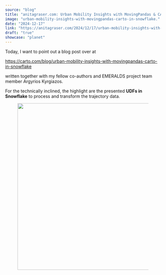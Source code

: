 ```yaml
---
source: "blog"
title: "anitagraser.com: Urban Mobility Insights with MovingPandas & CARTO in Snowflake"
image: "urban-mobility-insights-with-movingpandas-carto-in-snowflake."
date: "2024-12-17"
link: "https://anitagraser.com/2024/12/17/urban-mobility-insights-with-movingpandas-carto-in-snowflake/"
draft: "true"
showcase: "planet"
---
```


<p>Today, I want to point out a blog post over at</p>



<p><a href="https://carto.com/blog/urban-mobility-insights-with-movingpandas-carto-in-snowflake">https://carto.com/blog/urban-mobility-insights-with-movingpandas-carto-in-snowflake</a></p>



<p>written together with my fellow co-authors and EMERALDS project team member Argyrios Kyrgiazos.</p>



<p>For the technically inclined, the highlight are the presented <strong>UDFs in Snowflake</strong> to process and transform the trajectory data.</p>



<figure class="wp-block-image size-large"><a href="https://carto.com/blog/urban-mobility-insights-with-movingpandas-carto-in-snowflake"><img alt="" class="wp-image-9334" height="537" src="https://anitagraser.com/wp-content/uploads/2024/12/image.png?w=1024" width="1024" /></a></figure>
